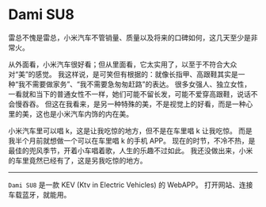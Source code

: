 # Dami SU8
雷总不愧是雷总，小米汽车不管销量、质量以及将来的口碑如何，这几天至少是非常火。

从外面看，小米汽车很好看；但从里面看，它太实用了，以至于不符合大众对“美”的感觉。
我这样说，是可笑但有根据的：就像长指甲、高跟鞋其实是一种“我不需要做家务”、“我不需要急匆匆赶路”的表达。
很多女强人、独立女性，一看就和当下的普通女性不一样，她们可能不留长发，可能不爱穿高跟鞋，说话不会慢吞吞。
但这在我看来，是另一种特殊的美，不是视觉上的好看，而是一种心里的美，这也是小米汽车内饰的内在美。

小米汽车里可以唱 k，这是让我吃惊的地方，但不是在车里唱 k 让我吃惊。
而是我半个月前就想做一个可以在车里唱 k 的手机 APP。
现在的时节，不冷不热，是最佳的兜风季节，开着小车唱着歌，人生的乐趣不过如此。
我还没做出来，小米的车里竟然已经有了，这是另我吃惊的地方。

---

`Dami SU8` 是一款 KEV (Ktv in Electric Vehicles) 的 WebAPP。
打开网站、连接车载蓝牙，就能用。
